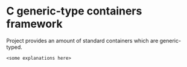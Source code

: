 # C generic-type containers framework

Project provides an amount of standard containers which are generic-typed.

    <some explanations here>
